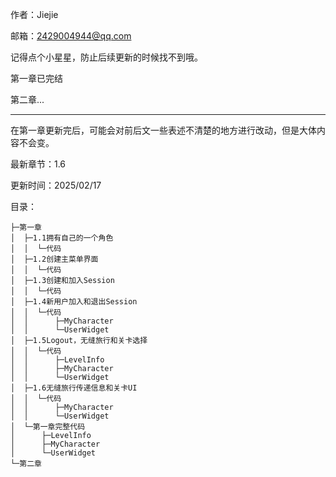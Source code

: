 作者：Jiejie

邮箱：2429004944@qq.com

记得点个小星星，防止后续更新的时候找不到哦。

第一章已完结

第二章...

------------------------------

在第一章更新完后，可能会对前后文一些表述不清楚的地方进行改动，但是大体内容不会变。

最新章节：1.6

更新时间：2025/02/17

目录：

```
├─第一章
│  ├─1.1拥有自己的一个角色
│  │  └─代码
│  ├─1.2创建主菜单界面
│  │  └─代码
│  ├─1.3创建和加入Session
│  │  └─代码
│  ├─1.4新用户加入和退出Session
│  │  └─代码
│  │      ├─MyCharacter
│  │      └─UserWidget
│  ├─1.5Logout，无缝旅行和关卡选择
│  │  └─代码
│  │      ├─LevelInfo
│  │      ├─MyCharacter
│  │      └─UserWidget
│  ├─1.6无缝旅行传递信息和关卡UI
│  │  └─代码
│  │      ├─MyCharacter
│  │      └─UserWidget
│  └─第一章完整代码
│      ├─LevelInfo
│      ├─MyCharacter
│      └─UserWidget
└─第二章
```
